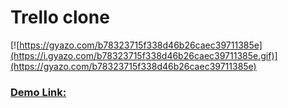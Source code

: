 # Trello clone

[![https://gyazo.com/b78323715f338d46b26caec39711385e](https://i.gyazo.com/b78323715f338d46b26caec39711385e.gif)](https://gyazo.com/b78323715f338d46b26caec39711385e)
### [Demo Link:](https://trello-copy-axndcrswkc.now.sh/)

